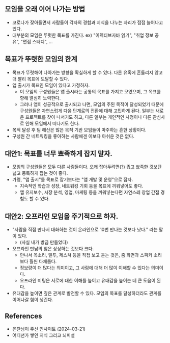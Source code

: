 ## 모임을 오래 이어 나가는 방법

- 코로나가 잦아들면서 사람들이 각자의 경험과 지식을 나누는 자리가 점점 늘어나고 있다.
- 대부분의 모임은 뚜렷한 목표를 가진다. ex) "이펙티브자바 읽기", "취업 정보 공유", "면접 스터디", ...

## 목표가 뚜렷한 모임의 한계

- 목표가 뚜렷해야 나아가는 방향을 확실하게 할 수 있다. 다른 유혹에 흔들리지 않고 더 빨리 목표에 도달할 수 있다.
- 앱 출시가 목표인 모임이 있다고 가정하자.
  - 이 모임의 구성원들은 앱 출시라는 공통의 목표를 가지고 모였으며, 그 목표를 향해 열심히 노력한다.
  - 그러나 앱이 성공적으로 출시되고 나면, 모임의 주된 목적이 달성되었기 때문에 구성원들은 자연스럽게 다음 단계로의 전환에 대해 고민하게 된다.
  일부는 새로운 프로젝트를 찾아 나서기도 하고, 다른 일부는 개인적인 사정이나 다른 관심사로 인해 모임에서 떠나기도 한다. 
- 목적 달성 후 팀 해산은 많은 목적 기반 모임들이 마주하는 흔한 상황이다.
- 구성원 간 네트워킹을 좋아하는 사람에겐 이보다 아쉬운 것은 없다.

## 대안1: 목표를 너무 뾰족하게 잡지 말자.

- 모임의 구성원들은 모두 다른 사람들이다. 오래 잡아두려면(?) 좁고 뾰족한 것보단 넓고 뭉툭하게 잡는 것이 좋다.
- 가령, "앱 출시"를 목표로 잡기보다는 "앱 개발 및 운영"으로 잡자. 
  - 지속적인 학습과 성장, 네트워킹 기회 등을 목표에 끼워넣어도 좋다.
  - 앱 유지보수, 시장 분석, 영업, 마케팅 등을 끼워넣는다면 자연스레 창업 간접 경험도 할 수 있다.

## 대안2: 오프라인 모임을 주기적으로 하자.

- "사람을 직접 만나서 대화하는 것이 온라인으로 10번 만나는 것보다 낫다." 라는 말이 있다. 
  - (사실 내가 방금 만들었다)
- 오프라인 만남의 힘은 상상하는 것보다 크다.
  - 만나서 목소리, 말투, 제스쳐 등을 직접 보고 듣는 것은, 줌 화면과 스피커 소리보다 훨씬 다채롭다.
  - 정보량이 더 많다는 의미이고, 그 사람에 대해 더 많이 이해할 수 있다는 의미이다.
  - 오프라인 미팅은 서로에 대한 이해를 높이고 유대감을 높이는 데 큰 도움이 된다.
- 유대감을 높이면 깊은 관계로 발전할 수 있다. 모임의 목표를 달성하더라도 관계를 이어나갈 힘이 생긴다.


## References

- 은찬님이 주신 인사이트 (2024-03-21)
- 어디선가 쌓인 지식 그리고 뇌피셜